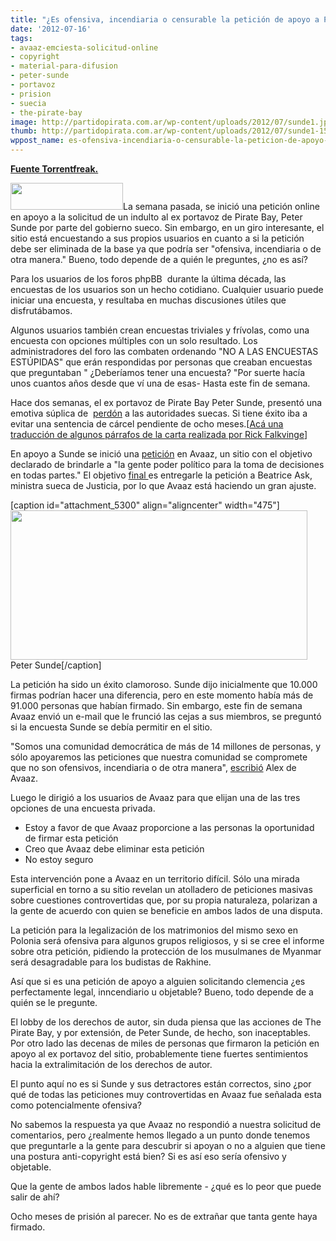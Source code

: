 ```yaml
---
title: "¿Es ofensiva, incendiaria o censurable la petición de apoyo a Peter Sunde?"
date: '2012-07-16'
tags:
- avaaz-emciesta-solicitud-online
- copyright
- material-para-difusion
- peter-sunde
- portavoz
- prision
- suecia
- the-pirate-bay
image: http://partidopirata.com.ar/wp-content/uploads/2012/07/sunde1.jpg
thumb: http://partidopirata.com.ar/wp-content/uploads/2012/07/sunde1-150x150.jpg
wppost_name: es-ofensiva-incendiaria-o-censurable-la-peticion-de-apoyo-a-peter-sunde
---
```


<strong><a href="https://torrentfreak.com/is-the-peter-sunde-petition-offensive-inflammatory-or-objectionable-120716/" target="_blank">Fuente Torrentfreak.</a></strong>

<a href="http://partidopirata.com.ar/wp-content/uploads/2012/07/avaaz.jpg"><img class="alignright size-full wp-image-5299" title="avaaz" src="http://partidopirata.com.ar/wp-content/uploads/2012/07/avaaz.jpg" alt="" width="180" height="43" /></a>La semana pasada, se inició una petición online en apoyo a la solicitud de un indulto al ex portavoz de Pirate Bay, Peter Sunde por parte del gobierno sueco. Sin embargo, en un giro interesante, el sitio está encuestando a sus propios usuarios en cuanto a si la petición debe ser eliminada de la base ya que podría ser "ofensiva, incendiaria o de otra manera." Bueno, todo depende de a quién le preguntes, ¿no es así?

Para los usuarios de los foros phpBB  durante la última década, las encuestas de los usuarios son un hecho cotidiano. Cualquier usuario puede iniciar una encuesta, y resultaba en muchas discusiones útiles que disfrutábamos.

Algunos usuarios también crean encuestas triviales y frívolas, como una encuesta con opciones múltiples con un solo resultado. Los administradores del foro las combaten ordenando "NO A LAS ENCUESTAS ESTÚPIDAS" que erán respondidas por personas que creaban encuestas que preguntaban " ¿Deberíamos tener una encuesta? "Por suerte hacía unos cuantos años desde que ví una de esas- Hasta este fin de semana.

Hace dos semanas, el ex portavoz de Pirate Bay Peter Sunde, presentó una emotiva súplica de  <a href="http://torrentfreak.com/pirate-bay-founder-seeks-prison-delay-citing-mental-health-employment-issues-120707/">perdón</a> a las autoridades suecas. Si tiene éxito iba a evitar una sentencia de cárcel pendiente de ocho meses.[<a href="http://partidopirata.com.ar/5165/las-consecuencias-del-proceso-contra-the-pirate-bay-el-motivo-de-la-carta-de-peter-sunde-en-sus-propias-palabras">Acá una traducción de algunos párrafos de la carta realizada por Rick Falkvinge</a>]

En apoyo a Sunde se inició una <a href="http://www.avaaz.org/en/petition/Grant_Peter_Sundes_of_The_Pirate_Bay_plea_for_pardon/">petición</a> en Avaaz, un sitio con el objetivo declarado de brindarle a "la gente poder político para la toma de decisiones en todas partes." El objetivo <a href="http://torrentfreak.com/ten-thousands-back-pirate-bay-founders-pardon-plea-120714/">final </a> es entregarle la petición a Beatrice Ask, ministra sueca de Justicia, por lo que Avaaz está haciendo un gran ajuste.

[caption id="attachment_5300" align="aligncenter" width="475"]<a href="http://partidopirata.com.ar/wp-content/uploads/2012/07/sunde1.jpg"><img class="size-full wp-image-5300" title="sunde1" src="http://partidopirata.com.ar/wp-content/uploads/2012/07/sunde1.jpg" alt="" width="475" height="239" /></a> Peter Sunde[/caption]

La petición ha sido un éxito clamoroso. Sunde dijo inicialmente que 10.000 firmas podrían hacer una diferencia, pero en este momento había más de 91.000 personas que habían firmado. Sin embargo, este fin de semana Avaaz envió un e-mail que le frunció las cejas a sus miembros, se preguntó si la encuesta Sunde se debía permitir en el sitio.

"Somos una comunidad democrática de más de 14 millones de personas, y sólo apoyaremos las peticiones que nuestra comunidad se compromete que no son ofensivos, incendiaria o de otra manera", <a href="http://www.s-info.se/region/show_news.asp?id=120&amp;news=16919">escribió</a> Alex de Avaaz.

Luego le dirigió a los usuarios de Avaaz para que elijan una de las tres opciones de una encuesta privada.

- Estoy a favor de que Avaaz proporcione a las personas la oportunidad de firmar esta petición
- Creo que Avaaz debe eliminar esta petición
- No estoy seguro

Esta intervención pone a Avaaz en un territorio difícil. Sólo una mirada superficial en torno a su sitio revelan un atolladero de peticiones masivas sobre cuestiones controvertidas que, por su propia naturaleza, polarizan a la gente de acuerdo con quien se beneficie en ambos lados de una disputa.

La petición para la legalización de los matrimonios del mismo sexo en Polonia será ofensiva para algunos grupos religiosos, y si se cree el informe sobre otra petición, pidiendo la protección de los musulmanes de Myanmar será desagradable para los budistas de Rakhine.

Así que si es una petición de apoyo a alguien solicitando clemencia ¿es perfectamente legal, inncendiario u objetable? Bueno, todo depende de a quién se le pregunte.

El lobby de los derechos de autor, sin duda piensa que las acciones de The Pirate Bay, y por extensión, de Peter Sunde, de hecho, son inaceptables. Por otro lado las decenas de miles de personas que firmaron la petición en apoyo al ex portavoz del sitio, probablemente tiene fuertes sentimientos hacia la extralimitación de los derechos de autor.

El punto aquí no es si Sunde y sus detractores están correctos, sino ¿por qué de todas las peticiones muy controvertidas en Avaaz fue señalada esta como potencialmente ofensiva?

No sabemos la respuesta ya que Avaaz no respondió a nuestra solicitud de comentarios, pero ¿realmente hemos llegado a un punto donde tenemos que preguntarle a la gente para descubrir si apoyan o no a alguien que tiene una postura anti-copyright está bien? Si es así eso sería ofensivo y objetable.

Que la gente de ambos lados hable libremente - ¿qué es lo peor que puede salir de ahí?

Ocho meses de prisión al parecer. No es de extrañar que tanta gente haya firmado.
